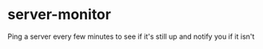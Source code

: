 # server-monitor
Ping a server every few minutes to see if it's still up and notify you if it isn't
